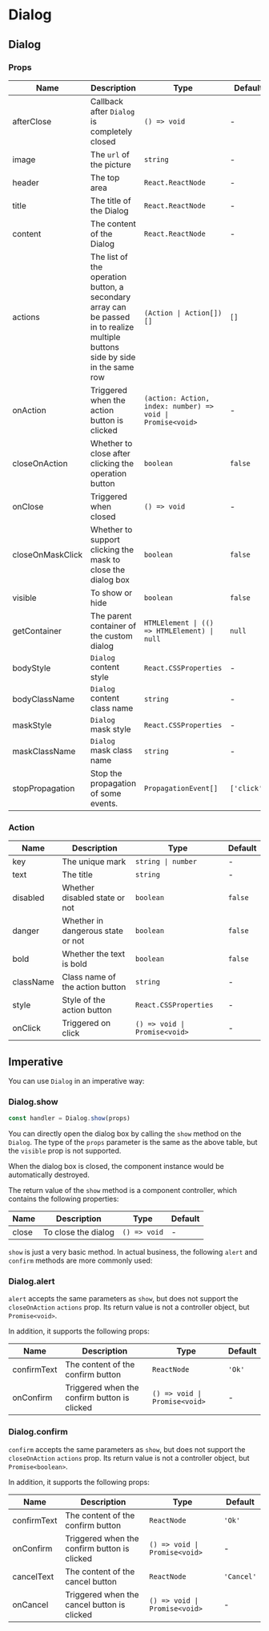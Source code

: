 # Dialog

<code src="./demos/demo1.tsx"></code>

## Dialog

### Props

| Name             | Description                                                                                                                   | Type                                                       | Default     |
| ---------------- | ----------------------------------------------------------------------------------------------------------------------------- | ---------------------------------------------------------- | ----------- |
| afterClose       | Callback after `Dialog` is completely closed                                                                                  | `() => void`                                               | -           |
| image            | The `url` of the picture                                                                                                      | `string`                                                   | -           |
| header           | The top area                                                                                                                  | `React.ReactNode`                                          | -           |
| title            | The title of the Dialog                                                                                                       | `React.ReactNode`                                          | -           |
| content          | The content of the Dialog                                                                                                     | `React.ReactNode`                                          | -           |
| actions          | The list of the operation button, a secondary array can be passed in to realize multiple buttons side by side in the same row | `(Action \| Action[])[]`                                   | `[]`        |
| onAction         | Triggered when the action button is clicked                                                                                   | `(action: Action, index: number) => void \| Promise<void>` | -           |
| closeOnAction    | Whether to close after clicking the operation button                                                                          | `boolean`                                                  | `false`     |
| onClose          | Triggered when closed                                                                                                         | `() => void`                                               | -           |
| closeOnMaskClick | Whether to support clicking the mask to close the dialog box                                                                  | `boolean`                                                  | `false`     |
| visible          | To show or hide                                                                                                               | `boolean`                                                  | `false`     |
| getContainer     | The parent container of the custom dialog                                                                                     | `HTMLElement \| (() => HTMLElement) \| null`               | `null`      |
| bodyStyle        | `Dialog` content style                                                                                                        | `React.CSSProperties`                                      | -           |
| bodyClassName    | `Dialog` content class name                                                                                                   | `string`                                                   | -           |
| maskStyle        | `Dialog` mask style                                                                                                           | `React.CSSProperties`                                      | -           |
| maskClassName    | `Dialog` mask class name                                                                                                      | `string`                                                   | -           |
| stopPropagation  | Stop the propagation of some events.                                                                                          | `PropagationEvent[]`                                       | `['click']` |

### Action

| Name      | Description                       | Type                          | Default |
| --------- | --------------------------------- | ----------------------------- | ------- |
| key       | The unique mark                   | `string \| number`            | -       |
| text      | The title                         | `string`                      | -       |
| disabled  | Whether disabled state or not     | `boolean`                     | `false` |
| danger    | Whether in dangerous state or not | `boolean`                     | `false` |
| bold      | Whether the text is bold          | `boolean`                     | `false` |
| className | Class name of the action button   | `string`                      | -       |
| style     | Style of the action button        | `React.CSSProperties`         | -       |
| onClick   | Triggered on click                | `() => void \| Promise<void>` | -       |

## Imperative

You can use `Dialog` in an imperative way:

### Dialog.show

```ts | pure
const handler = Dialog.show(props)
```

You can directly open the dialog box by calling the `show` method on the `Dialog`. The type of the `props` parameter is the same as the above table, but the `visible` prop is not supported.

When the dialog box is closed, the component instance would be automatically destroyed.

The return value of the `show` method is a component controller, which contains the following properties:

| Name  | Description         | Type         | Default |
| ----- | ------------------- | ------------ | ------- |
| close | To close the dialog | `() => void` | -       |

`show` is just a very basic method. In actual business, the following `alert` and `confirm` methods are more commonly used:

### Dialog.alert

`alert` accepts the same parameters as `show`, but does not support the `closeOnAction` `actions` prop. Its return value is not a controller object, but `Promise<void>`.

In addition, it supports the following props:

| Name        | Description                                  | Type                          | Default |
| ----------- | -------------------------------------------- | ----------------------------- | ------- |
| confirmText | The content of the confirm button            | `ReactNode`                   | `'Ok'`  |
| onConfirm   | Triggered when the confirm button is clicked | `() => void \| Promise<void>` | -       |

### Dialog.confirm

`confirm` accepts the same parameters as `show`, but does not support the `closeOnAction` `actions` prop. Its return value is not a controller object, but `Promise<boolean>`.

In addition, it supports the following props:

| Name        | Description                                  | Type                          | Default    |
| ----------- | -------------------------------------------- | ----------------------------- | ---------- |
| confirmText | The content of the confirm button            | `ReactNode`                   | `'Ok'`     |
| onConfirm   | Triggered when the confirm button is clicked | `() => void \| Promise<void>` | -          |
| cancelText  | The content of the cancel button             | `ReactNode`                   | `'Cancel'` |
| onCancel    | Triggered when the cancel button is clicked  | `() => void \| Promise<void>` | -          |
